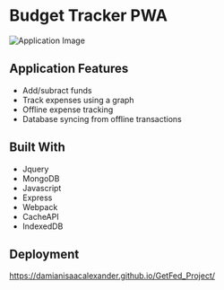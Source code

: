 # Budget Tracker PWA



 ![Application Image](https://i.gyazo.com/57b3a109b5896dd4d26cb4a1c26edffa.jpg)

## Application Features

* Add/subract funds
* Track expenses using a graph
* Offline expense tracking
* Database syncing from offline transactions

## Built With

* Jquery
* MongoDB
* Javascript 
* Express
* Webpack
* CacheAPI
* IndexedDB

## Deployment

https://damianisaacalexander.github.io/GetFed_Project/